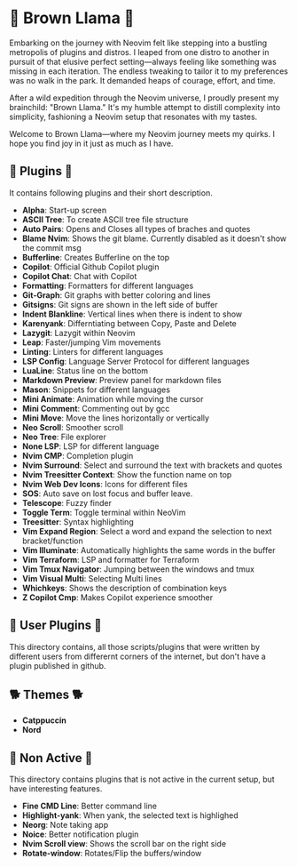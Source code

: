 # 🦙 Brown Llama 🦙

Embarking on the journey with Neovim felt like stepping into a bustling metropolis of plugins and distros. I leaped from one distro to another in pursuit of that elusive perfect setting—always feeling like something was missing in each iteration. The endless tweaking to tailor it to my preferences was no walk in the park. It demanded heaps of courage, effort, and time.

After a wild expedition through the Neovim universe, I proudly present my brainchild: "Brown Llama." It's my humble attempt to distill complexity into simplicity, fashioning a Neovim setup that resonates with my tastes.

Welcome to Brown Llama—where my Neovim journey meets my quirks. I hope you find joy in it just as much as I have.

## 🦙 Plugins 🦙

It contains following plugins and their short description.

- **Alpha**: Start-up screen
- **ASCII Tree**: To create ASCII tree file structure
- **Auto Pairs**: Opens and Closes all types of braches and quotes
- **Blame Nvim**: Shows the git blame. Currently disabled as it doesn't show the commit msg
- **Bufferline**: Creates Bufferline on the top
- **Copilot**: Official Github Copilot plugin
- **Copilot Chat**: Chat with Copilot
- **Formatting**: Formatters for different languages
- **Git-Graph**: Git graphs with better coloring and lines
- **Gitsigns**: Git signs are shown in the left side of buffer
- **Indent Blankline**: Vertical lines when there is indent to show
- **Karenyank**: Differntiating between Copy, Paste and Delete
- **Lazygit**: Lazygit within Neovim
- **Leap**: Faster/jumping Vim movements
- **Linting**: Linters for different languages
- **LSP Config**: Language Server Protocol for different languages
- **LuaLine**: Status line on the bottom
- **Markdown Preview**: Preview panel for markdown files
- **Mason**: Snippets for different languages
- **Mini Animate**: Animation while moving the cursor
- **Mini Comment**: Commenting out by gcc
- **Mini Move**: Move the lines horizontally or vertically
- **Neo Scroll**: Smoother scroll
- **Neo Tree**: File explorer
- **None LSP**: LSP for different language
- **Nvim CMP**: Completion plugin
- **Nvim Surround**: Select and surround the text with brackets and quotes
- **Nvim Treesitter Context**: Show the function name on top
- **Nvim Web Dev Icons**: Icons for different files
- **SOS**: Auto save on lost focus and buffer leave.
- **Telescope**: Fuzzy finder
- **Toggle Term**: Toggle terminal within NeoVim
- **Treesitter**: Syntax highlighting
- **Vim Expand Region**: Select a word and expand the selection to next bracket/function
- **Vim Illuminate**: Automatically highlights the same words in the buffer
- **Vim Terraform**: LSP and formatter for Terraform
- **Vim Tmux Navigator**: Jumping between the windows and tmux
- **Vim Visual Multi**: Selecting Multi lines
- **Whichkeys**: Shows the description of combination keys
- **Z Copilot Cmp**: Makes Copilot experience smoother

## 🦒 User Plugins 🦒

This directory contains, all those scripts/plugins that were written by different users from differernt corners of the internet, but don't have a plugin published in github.

## 🐕 Themes 🐕

- **Catppuccin**
- **Nord**

## 🐘 Non Active 🐘

This directory contains plugins that is not active in the current setup, but have interesting features.

- **Fine CMD Line**: Better command line
- **Highlight-yank**: When yank, the selected text is highlighed
- **Neorg**: Note taking app
- **Noice**: Better notification plugin
- **Nvim Scroll view**: Shows the scroll bar on the right side
- **Rotate-window**: Rotates/Flip the buffers/window
